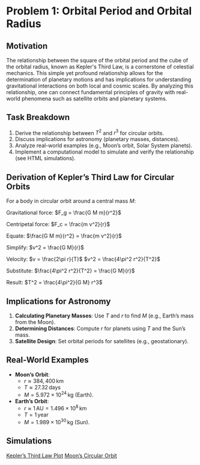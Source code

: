 # Problem 1: Orbital Period and Orbital Radius

## Motivation

The relationship between the square of the orbital period and the cube of the orbital radius, known as Kepler's Third Law, is a cornerstone of celestial mechanics. This simple yet profound relationship allows for the determination of planetary motions and has implications for understanding gravitational interactions on both local and cosmic scales. By analyzing this relationship, one can connect fundamental principles of gravity with real-world phenomena such as satellite orbits and planetary systems.

## Task Breakdown

1. Derive the relationship between $T^2$ and $r^3$ for circular orbits.
2. Discuss implications for astronomy (planetary masses, distances).
3. Analyze real-world examples (e.g., Moon’s orbit, Solar System planets).
4. Implement a computational model to simulate and verify the relationship (see HTML simulations).

## Derivation of Kepler’s Third Law for Circular Orbits

For a body in circular orbit around a central mass $M$:

Gravitational force:
$F_g = \frac{G M m}{r^2}$

Centripetal force:
$F_c = \frac{m v^2}{r}$

Equate:
$\frac{G M m}{r^2} = \frac{m v^2}{r}$

Simplify:
$v^2 = \frac{G M}{r}$

Velocity:
$v = \frac{2\pi r}{T}$
$v^2 = \frac{4\pi^2 r^2}{T^2}$

Substitute:
$\frac{4\pi^2 r^2}{T^2} = \frac{G M}{r}$

Result:
$T^2 = \frac{4\pi^2}{G M} r^3$

## Implications for Astronomy

1. **Calculating Planetary Masses**: Use $T$ and $r$ to find $M$ (e.g., Earth’s mass from the Moon).
2. **Determining Distances**: Compute $r$ for planets using $T$ and the Sun’s mass.
3. **Satellite Design**: Set orbital periods for satellites (e.g., geostationary).

## Real-World Examples

- **Moon’s Orbit**:
  - $r \approx 384,400 \, \text{km}$
  - $T \approx 27.32 \, \text{days}$
  - $M = 5.972 \times 10^{24} \, \text{kg}$ (Earth).
- **Earth’s Orbit**:
  - $r \approx 1 \, \text{AU} = 1.496 \times 10^8 \, \text{km}$
  - $T = 1 \, \text{year}$
  - $M = 1.989 \times 10^{30} \, \text{kg}$ (Sun).

## Simulations

[Kepler’s Third Law Plot](kepler_third_law.html)
[Moon’s Circular Orbit](moon_orbit.html)